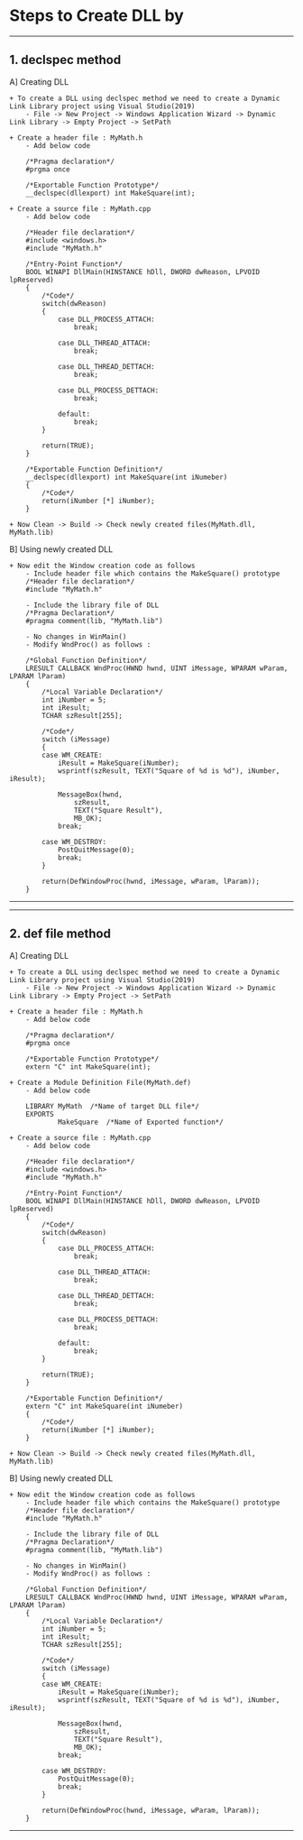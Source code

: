 # Steps to Create DLL by

------------------------
## 1. declspec method ##

A] Creating DLL
  
    + To create a DLL using declspec method we need to create a Dynamic Link Library project using Visual Studio(2019)
		- File -> New Project -> Windows Application Wizard -> Dynamic Link Library -> Empty Project -> SetPath

	+ Create a header file : MyMath.h
		- Add below code
		
		/*Pragma declaration*/
		#prgma once
		
		/*Exportable Function Prototype*/
		__declspec(dllexport) int MakeSquare(int);
		
	+ Create a source file : MyMath.cpp
		- Add below code
		
		/*Header file declaration*/
		#include <windows.h>
		#include "MyMath.h"
		
		/*Entry-Point Function*/
		BOOL WINAPI DllMain(HINSTANCE hDll, DWORD dwReason, LPVOID lpReserved)
		{
			/*Code*/
			switch(dwReason)
			{
				case DLL_PROCESS_ATTACH:
					break;
				
				case DLL_THREAD_ATTACH:
					break;
					
				case DLL_THREAD_DETTACH:
					break;
					
				case DLL_PROCESS_DETTACH:
					break;
				
				default:
					break;
			}
			
			return(TRUE);
		}
		
		/*Exportable Function Definition*/
		__declspec(dllexport) int MakeSquare(int iNumeber)
		{
			/*Code*/
			return(iNumber [*] iNumber);
		}

	+ Now Clean -> Build -> Check newly created files(MyMath.dll, MyMath.lib)

B] Using newly created DLL 

    + Now edit the Window creation code as follows
		- Include header file which contains the MakeSquare() prototype
		/*Header file declaration*/
		#include "MyMath.h"

		- Include the library file of DLL
		/*Pragma Declaration*/
		#pragma comment(lib, "MyMath.lib")

		- No changes in WinMain()
		- Modify WndProc() as follows :
		
		/*Global Function Definition*/
		LRESULT CALLBACK WndProc(HWND hwnd, UINT iMessage, WPARAM wParam, LPARAM lParam)
		{
			/*Local Variable Declaration*/
			int iNumber = 5;
			int iResult;
			TCHAR szResult[255];

			/*Code*/
			switch (iMessage)
			{
			case WM_CREATE:
				iResult = MakeSquare(iNumber);
				wsprintf(szResult, TEXT("Square of %d is %d"), iNumber, iResult);

				MessageBox(hwnd,
					szResult,
					TEXT("Square Result"),
					MB_OK);
				break;

			case WM_DESTROY:
				PostQuitMessage(0);
				break;
			}

			return(DefWindowProc(hwnd, iMessage, wParam, lParam));
		}
------------------------

------------------------
## 2. def file method ##

A] Creating DLL
	
    + To create a DLL using declspec method we need to create a Dynamic Link Library project using Visual Studio(2019)
		- File -> New Project -> Windows Application Wizard -> Dynamic Link Library -> Empty Project -> SetPath

	+ Create a header file : MyMath.h
		- Add below code
		
		/*Pragma declaration*/
		#prgma once
		
		/*Exportable Function Prototype*/
		extern "C" int MakeSquare(int);
	
	+ Create a Module Definition File(MyMath.def)
		- Add below code 
		
		LIBRARY	MyMath	/*Name of target DLL file*/
		EXPORTS
				MakeSquare	/*Name of Exported function*/
		
	+ Create a source file : MyMath.cpp
		- Add below code
		
		/*Header file declaration*/
		#include <windows.h>
		#include "MyMath.h"
		
		/*Entry-Point Function*/
		BOOL WINAPI DllMain(HINSTANCE hDll, DWORD dwReason, LPVOID lpReserved)
		{
			/*Code*/
			switch(dwReason)
			{
				case DLL_PROCESS_ATTACH:
					break;
				
				case DLL_THREAD_ATTACH:
					break;
					
				case DLL_THREAD_DETTACH:
					break;
					
				case DLL_PROCESS_DETTACH:
					break;
				
				default:
					break;
			}
			
			return(TRUE);
		}
		
		/*Exportable Function Definition*/
		extern "C" int MakeSquare(int iNumeber)
		{
			/*Code*/
			return(iNumber [*] iNumber);
		}

	+ Now Clean -> Build -> Check newly created files(MyMath.dll, MyMath.lib)

B] Using newly created DLL
	
    + Now edit the Window creation code as follows
		- Include header file which contains the MakeSquare() prototype
		/*Header file declaration*/
		#include "MyMath.h"

		- Include the library file of DLL
		/*Pragma Declaration*/
		#pragma comment(lib, "MyMath.lib")

		- No changes in WinMain()
		- Modify WndProc() as follows :
		
		/*Global Function Definition*/
		LRESULT CALLBACK WndProc(HWND hwnd, UINT iMessage, WPARAM wParam, LPARAM lParam)
		{
			/*Local Variable Declaration*/
			int iNumber = 5;
			int iResult;
			TCHAR szResult[255];

			/*Code*/
			switch (iMessage)
			{
			case WM_CREATE:
				iResult = MakeSquare(iNumber);
				wsprintf(szResult, TEXT("Square of %d is %d"), iNumber, iResult);

				MessageBox(hwnd,
					szResult,
					TEXT("Square Result"),
					MB_OK);
				break;

			case WM_DESTROY:
				PostQuitMessage(0);
				break;
			}

			return(DefWindowProc(hwnd, iMessage, wParam, lParam));
		}
------------------------
